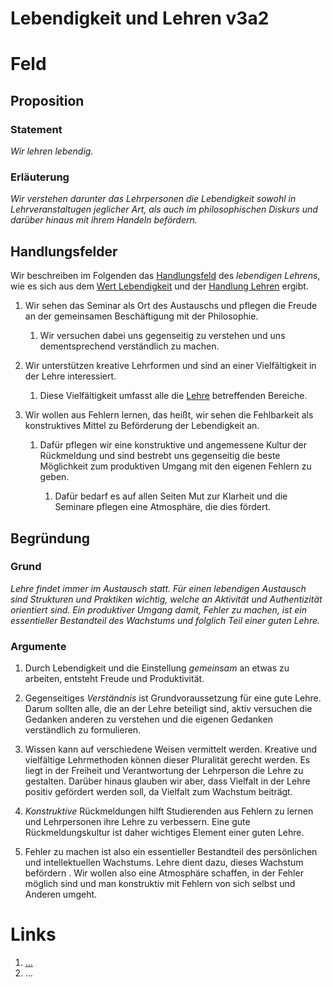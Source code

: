 <!---
   NAME - The NAME of this project is:
ethos

  FILE - The FILENAME of the current file is:
/v3a2.md

  CREATION - This project was CREATED on:
2017-01-28-16:15:00 UTC

  MODIFICATION - This project was last MODIFIED on:
2017-01-28-16:15:00 UTC

  VERSION - The current VERSION of this project is:
<git-commit-hash>-2017-01-28-16:15:00 UTC

  CREATOR(S) - This project was CREATED by:
Michael Czechowski, Martin Maga

  CONTACT - You can CONTACT the creator(s) or developer(s) of this project at:
E-Mail: mail@martinmaga.de

  COPYRIGHT - The COPYRIGHT holder of this project is:
COPYRIGHT (c) 2016 Martin Maga

  LICENSE - This project is LICENSED under the following license:
Martin Maga 2016 CC BY-SA 4.0 https://creativecommons.org

  SUBFILE – This is a SUBFILE! For more INFORMATION on this project go to:
/README.md
--->
# Lebendigkeit und Lehren v3a2

# Feld
## Proposition
### Statement
*Wir lehren lebendig.*

### Erläuterung
*Wir verstehen darunter das Lehrpersonen die Lebendigkeit sowohl in Lehrveranstaltugen jeglicher Art, als auch im philosophischen Diskurs und darüber hinaus mit ihrem Handeln befördern.*

## Handlungsfelder
Wir beschreiben im Folgenden das [Handlungsfeld](../synopsis/reasons.md) des *lebendigen Lehrens*, wie es sich aus dem [Wert Lebendigkeit](../values/v3_liveliness.md) und der [Handlung Lehren](../actions/a2_teach.md) ergibt.

1. Wir sehen das Seminar als Ort des Austauschs und pflegen die Freude an der gemeinsamen Beschäftigung mit der Philosophie.

    1. Wir versuchen dabei uns gegenseitig zu verstehen und uns dementsprechend verständlich zu machen.

2. Wir unterstützen kreative Lehrformen und sind an einer Vielfältigkeit in der Lehre interessiert.

    1. Diese Vielfältigkeit umfasst alle die [Lehre](../contents/actions/a2_teach.md) betreffenden Bereiche.

3. Wir wollen aus Fehlern lernen, das heißt, wir sehen die Fehlbarkeit als konstruktives Mittel zu Beförderung der Lebendigkeit an.

    1. Dafür pflegen wir eine konstruktive und angemessene Kultur der Rückmeldung und sind bestrebt uns gegenseitig die beste Möglichkeit zum produktiven Umgang mit den eigenen Fehlern zu geben.

        1. Dafür bedarf es auf allen Seiten Mut zur Klarheit und die Seminare pflegen eine Atmosphäre, die dies fördert.


## Begründung
### Grund
*Lehre findet immer im Austausch statt. Für einen lebendigen Austausch sind Strukturen und Praktiken wichtig, welche an Aktivität und Authentizität orientiert sind. Ein produktiver Umgang damit, Fehler zu machen, ist ein essentieller Bestandteil des Wachstums und folglich Teil einer guten Lehre.*

### Argumente
1. Durch Lebendigkeit und die Einstellung *gemeinsam* an etwas zu arbeiten, entsteht Freude und Produktivität.

2. Gegenseitiges *Verständnis* ist Grundvoraussetzung für eine gute Lehre.
Darum sollten alle, die an der Lehre beteiligt sind, aktiv versuchen die Gedanken anderen zu verstehen und die eigenen Gedanken verständlich zu formulieren.

3. Wissen kann auf verschiedene Weisen vermittelt werden.
Kreative und vielfältige Lehrmethoden können dieser Pluralität gerecht werden.
Es liegt in der Freiheit und Verantwortung der Lehrperson die Lehre zu gestalten.
Darüber hinaus glauben wir aber, dass Vielfalt in der Lehre positiv gefördert werden soll, da  Vielfalt zum Wachstum beiträgt.

4. *Konstruktive* Rückmeldungen hilft Studierenden aus Fehlern zu lernen und Lehrpersonen ihre Lehre zu verbessern.
Eine gute Rückmeldungskultur ist daher wichtiges Element einer guten Lehre.

5. Fehler zu machen ist also ein essentieller Bestandteil des persönlichen und intellektuellen Wachstums.
Lehre dient dazu, dieses Wachstum befördern .
Wir wollen also eine Atmosphäre schaffen, in der Fehler möglich sind und man konstruktiv mit Fehlern von sich selbst und Anderen umgeht.

# Links
  1. […](…)
  2. …
